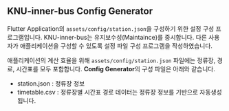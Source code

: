 ## KNU-inner-bus Config Generator
Flutter Application의 `assets/config/station.json`을 구성하기 위한 설정 구성 프로그램입니다.
KNU-inner-bus는 유지보수성(Maintaince)를 중시합니다. 다른 사용자가 애플리케이션을 구성할 수 있도록 설정 파일 구성 프로그램을 작성하였습니다.

애플리케이션의 계산 효율을 위해 `assets/config/station.json` 파일에는 정류장, 경로, 시간표를 모두 포함합니다.
**Config Generator**의 구성 파일은 아래와 같습니다.
* station.json : 정류장 정보
* timetable.csv : 정류장별 시간표
경로 데이터는 정류장 정보를 기반으로 자동생성됩니다.
